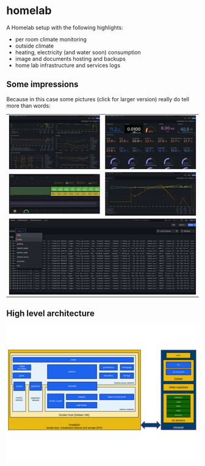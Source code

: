 # homelab

A Homelab setup with the following highlights:
 - per room climate monitoring
 - outside climate
 - heating, electricity (and water soon) consumption
 - image and documents hosting and backups
 - home lab infrastructure and services logs

## Some impressions

Because in this case some pictures (click for larger version) really do tell more than words:

<table>
  <tr>
    <td><img src="doc/heating-overview.png" alt="Heating Overview"></td>
    <td><img src="doc/home-overview.png" alt="Home Overview"></td>
  </tr>
  <tr>
    <td><img src="doc/infra-overview.png" alt="Infra Overview"></td>
    <td><img src="doc/room-details.png" alt="Room Details"></td>
  </tr>
  <tr>
    <td colspan="2"><img src="doc/service-logs.png" alt="Service Logs" style="width:100%;"></td>
  </tr>
</table>

## High level architecture

<img src="doc/high-level-blocks.png" alt="high level architecture">
